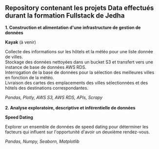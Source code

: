 ## Repository contenant les projets Data effectués durant la formation Fullstack de Jedha

**1. Construction et alimentation d'une infrastructure de gestion de données**

**Kayak** (à venir)

Collecte des informations sur les hôtels et la météo pour une liste donnée de villes. \
Stockage des données nettoyées dans un bucket S3 et transfert vers une instance de base de données AWS RDS. \
Interrogation de la base de données pour la sélection des meilleures villes en fonction de la météo. \
Livraison des cartes des emplacements des villes sélectionnées et des hôtels des destinations correspondantes.

*Pandas, Plotly, AWS S3, AWS RDS, APIs, Scrapy*
\
\
**2. Analyse exploratoire, descriptive et inférentielle de données**

**Speed Dating**

Explorer un ensemble de données de speed dating pour déterminer les facteurs qui influent sur l'opportunité d'avoir un deuxième rendez-vous.

*Pandas, Numpy, Seaborn, Matplotlib*
